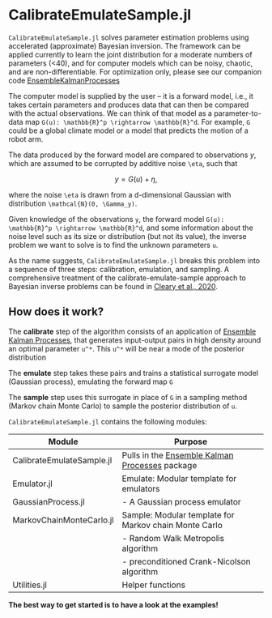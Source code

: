# CalibrateEmulateSample.jl

`CalibrateEmulateSample.jl` solves parameter estimation problems using accelerated (approximate) Bayesian inversion. The framework can be applied currently to learn the joint distribution for a moderate numbers of parameters (<40), and for computer models which can be noisy, chaotic, and are non-differentiable. For optimization only, please see our companion code [EnsembleKalmanProcesses](https://github.com/CliMA/EnsembleKalmanProcesses.jl)

The computer model is supplied by the user – it is a forward model, i.e., it takes certain parameters and produces data that can then be compared with the actual observations. We can think of that model as a parameter-to-data map ``G(u): \mathbb{R}^p \rightarrow \mathbb{R}^d``. For example, ``G`` could be a global climate model or a model that predicts the motion of a robot arm. 

The data produced by the forward model are compared to observations $y$, which are assumed to be corrupted by additive noise ``\eta``, such that
```math
y = G(u) + \eta,
```
where the noise ``\eta`` is drawn from a d-dimensional Gaussian with distribution ``\mathcal{N}(0, \Gamma_y)``.

Given knowledge of the  observations ``y``, the forward model ``G(u): \mathbb{R}^p \rightarrow \mathbb{R}^d``, and some information about the noise level such as its size or distribution (but not its value), the inverse problem we want to solve is to find the unknown parameters ``u``.
 
As the name suggests, `CalibrateEmulateSample.jl` breaks this problem into a sequence of three steps: calibration, emulation, and sampling.
A comprehensive treatment of the calibrate-emulate-sample approach to Bayesian inverse problems can be found in [Cleary et al., 2020](https://arxiv.org/pdf/2001.03689.pdf).

## How does it work?

The **calibrate** step of the algorithm consists of an application of [Ensemble Kalman Processes](https://github.com/CliMA/EnsembleKalmanProcesses.jl), that generates input-output pairs in high density around an optimal parameter ``u^*``. This ``u^*`` will be near a mode of the posterior distribution

The **emulate** step takes these pairs and trains a statistical surrogate model (Gaussian process), emulating the forward map ``G``

The **sample** step uses this surrogate in place of ``G`` in a sampling method (Markov chain Monte Carlo) to sample the posterior distribution of ``u``.

`CalibrateEmulateSample.jl` contains the following modules:

Module                       | Purpose
-----------------------------|--------------------------------------------------------
CalibrateEmulateSample.jl    | Pulls in the [Ensemble Kalman Processes](https://github.com/CliMA/EnsembleKalmanProcesses.jl) package
Emulator.jl                  | Emulate: Modular template for emulators
GaussianProcess.jl           | - A Gaussian process emulator
MarkovChainMonteCarlo.jl     | Sample: Modular template for Markov chain Monte Carlo
                             | - Random Walk Metropolis algorithm
                             | - preconditioned Crank-Nicolson algorithm
Utilities.jl                 | Helper functions

**The best way to get started is to have a look at the examples!**

